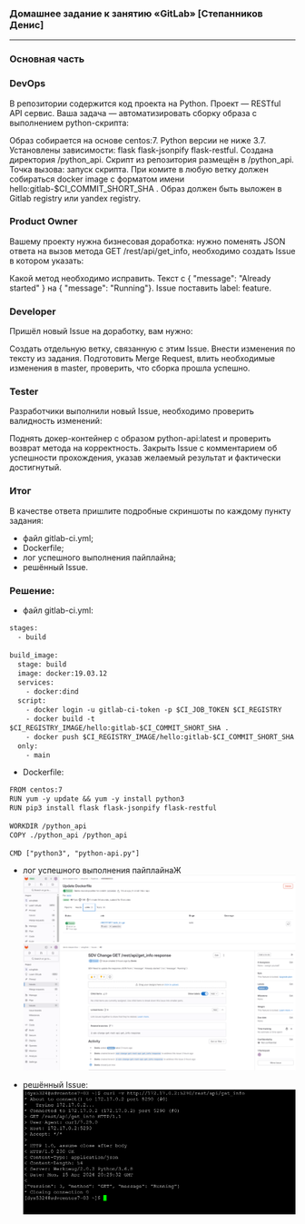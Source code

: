 ### Домашнее задание к занятию «GitLab» [Степанников Денис]

---

### Основная часть

### DevOps
В репозитории содержится код проекта на Python. Проект — RESTful API сервис. Ваша задача — автоматизировать сборку образа с выполнением python-скрипта:

Образ собирается на основе centos:7.
Python версии не ниже 3.7.
Установлены зависимости: flask flask-jsonpify flask-restful.
Создана директория /python_api.
Скрипт из репозитория размещён в /python_api.
Точка вызова: запуск скрипта.
При комите в любую ветку должен собираться docker image с форматом имени hello:gitlab-$CI_COMMIT_SHORT_SHA . Образ должен быть выложен в Gitlab registry или yandex registry.

### Product Owner
Вашему проекту нужна бизнесовая доработка: нужно поменять JSON ответа на вызов метода GET /rest/api/get_info, необходимо создать Issue в котором указать:

Какой метод необходимо исправить.
Текст с { "message": "Already started" } на { "message": "Running"}.
Issue поставить label: feature.

### Developer
Пришёл новый Issue на доработку, вам нужно:

Создать отдельную ветку, связанную с этим Issue.
Внести изменения по тексту из задания.
Подготовить Merge Request, влить необходимые изменения в master, проверить, что сборка прошла успешно.

### Tester
Разработчики выполнили новый Issue, необходимо проверить валидность изменений:

Поднять докер-контейнер с образом python-api:latest и проверить возврат метода на корректность.
Закрыть Issue с комментарием об успешности прохождения, указав желаемый результат и фактически достигнутый.

### Итог
В качестве ответа пришлите подробные скриншоты по каждому пункту задания:

* файл gitlab-ci.yml;
* Dockerfile;
* лог успешного выполнения пайплайна;
* решённый Issue.

### Решение:
* файл gitlab-ci.yml:

```
stages:
  - build

build_image:
  stage: build
  image: docker:19.03.12
  services:
    - docker:dind
  script:
    - docker login -u gitlab-ci-token -p $CI_JOB_TOKEN $CI_REGISTRY
    - docker build -t $CI_REGISTRY_IMAGE/hello:gitlab-$CI_COMMIT_SHORT_SHA .
    - docker push $CI_REGISTRY_IMAGE/hello:gitlab-$CI_COMMIT_SHORT_SHA
  only:
    - main
```

* Dockerfile:
```
FROM centos:7
RUN yum -y update && yum -y install python3
RUN pip3 install flask flask-jsonpify flask-restful

WORKDIR /python_api
COPY ./python_api /python_api

CMD ["python3", "python-api.py"]
```

* лог успешного выполнения пайплайнаЖ
![Task results](screenshots/09-ci-06-gitlab-2.png)
![Task results](screenshots/09-ci-06-gitlab-3.png)

* решённый Issue:
![Task results](screenshots/09-ci-06-gitlab-1.png)
